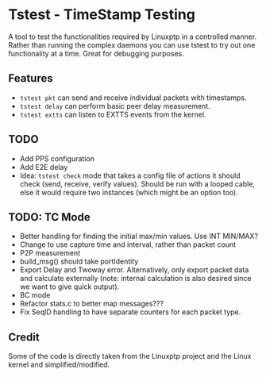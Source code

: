 <!--SPDX-License-Identifier: GPL-2.0-only-->
<!--SPDX-FileCopyrightText: 2025 Casper Andersson <casper.casan@gmail.com>-->
# Tstest - TimeStamp Testing

A tool to test the functionalities required by Linuxptp in a controlled manner.
Rather than running the complex daemons you can use tstest to try out one
functionality at a time. Great for debugging purposes.

## Features
- `tstest pkt` can send and receive individual packets with timestamps.
- `tstest delay` can perform basic peer delay measurement.
- `tstest extts` can listen to EXTTS events from the kernel.


## TODO
- Add PPS configuration
- Add E2E delay
- Idea: `tstest check` mode that takes a config file of actions it should check
  (send, receive, verify values). Should be run with a looped cable, else it
  would require two instances (which might be an option too).

## TODO: TC Mode
- Better handling for finding the initial max/min values. Use INT MIN/MAX?
- Change to use capture time and interval, rather than packet count
- P2P measurement
- build_msg() should take portIdentity
- Export Delay and Twoway error. Alternatively, only export packet
  data and calculate externally (note: internal calculation is also
  desired since we want to give quick output).
- BC mode
- Refactor stats.c to better map messages???
- Fix SeqID handling to have separate counters for each packet type.

## Credit
Some of the code is directly taken from the Linuxptp project and the Linux
kernel and simplified/modified.
